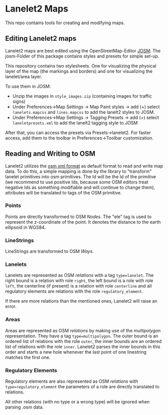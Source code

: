 # Lanelet2 Maps

This repo contains tools for creating and modifying maps. 

## Editing Lanelet2 maps

Lanelet2 maps are best edited using the OpenStreetMap-Editor [JOSM](https://josm.openstreetmap.de/). The josm-Folder of this package contains styles and presets for simple set-up.

This repository contains two stylesheets. One for visualizing the physical layer of the map (the markings and borders) and one for visualizing the lanelet/area layer.

To use them in JOSM:
- Unzip the images in `style_images.zip` (containing images for traffic signs)
- Under Preferences->Map Settings -> Map Paint styles -> add (+) select `lanelets.mapcss` and `lines.mapcss` to add the lanelt2 styles to JOSM.
- Under Preferences->Map Settings -> Tagging Presets -> add (+) select `laneletpresets.xml` to add the lanelt2 tagging style to JOSM

After that, you can access the presets via Presets->lanelet2. For faster access, add them to the toolbar in Preferences->Toolbar customization.

## Reading and Writing to OSM

Lanelet2 utilizes the [osm xml format](https://wiki.openstreetmap.org/wiki/OSM_XML) as default format to read and write map data. To do this, a simple mapping is done by the library to "transform" lanelet primitives into osm primitives. The Id will be the Id of the primitive (we recommend to use positive Ids, because some OSM editors treat negative Ids as something modifiable and will continue to change them), attributes will be translated to tags of the OSM primitive.

### Points
Points are directly transformed to OSM *Nodes*. The "ele" tag is used to represent the z-coordinate of the point. It denotes the distance to the earth ellipsoid in WGS84.

### LineStrings
LineStrings are transformed to OSM *Ways*.

### Lanelets
Lanelets are represented as OSM *relations* with a tag `type=lanelet`. The right bound is a relation with role `right`, the left bound is a role with role `left`, the centerline (if present) is a relation with role `centerline` and all regulatory elements are relations with the role `regulatory_element`.

If there are more relations than the mentioned ones, Lanelet2 will raise an error.

### Areas
Areas are represented as OSM *relations* by making use of the *multipolygon* representation. They have a tag `type=multipolygon`. The outer bound is an ordered list of relations with the role `outer`, the inner bounds are an ordered list of relations with the role `inner`. Lanelet2 parses the inner bounds in this order and starts a new hole whenever the last point of one linestring matches the first one.

### Regulatory Elements
Regulatory elements are also represented as OSM *relations* with `type=regulatory_element` the parameters of a role are directly translated to relations.

All other relations (with no type or a wrong type) will be ignored when parsing .osm data.
